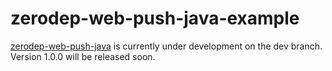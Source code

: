 # zerodep-web-push-java-example

[zerodep-web-push-java](https://github.com/st-user/zerodep-web-push-java) is currently under development on the dev branch. Version 1.0.0 will be released soon.
